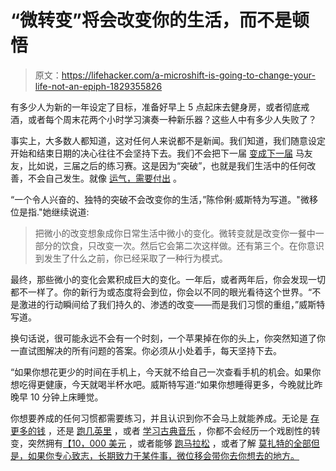 # “微转变”将会改变你的生活，而不是顿悟

> 原文：<https://lifehacker.com/a-microshift-is-going-to-change-your-life-not-an-epiph-1829355826>

有多少人为新的一年设定了目标，准备好早上 5 点起床去健身房，或者彻底戒酒，或者每个周末花两个小时学习演奏一种新乐器？这些人中有多少人失败了？



事实上，大多数人都知道，这对任何人来说都不是新闻。我们知道，我们随意设定开始和结束日期的决心往往不会坚持下去。我们不会把下一届 [变成下一届](https://lifehacker.com/take-yo-yo-mas-advice-on-learning-incrementally-1828682697) 马友友，比如说，三届之后的练习赛。这是因为“突破”，也就是我们生活中的任何改善，不会自己发生。就像 [运气，需要付出](https://lifehacker.com/how-to-attract-luck-1829143769) 。

“一个令人兴奋的、独特的突破不会改变你的生活，”陈伶俐·威斯特为写道。"微移位是指."她继续说道:

> 把微小的改变想象成你日常生活中微小的变化。微转变就是改变你一餐中一部分的饮食，只改变一次。然后它会第二次这样做。还有第三个。在你意识到发生了什么之前，你已经采取了一种行为模式。

最终，那些微小的变化会累积成巨大的变化。一年后，或者两年后，你会发现一切都不一样了。你的新行为或态度将会到位，你会以不同的眼光看待这个世界。“不是激进的行动瞬间给了我们持久的、渗透的改变——而是我们习惯的重组，”威斯特写道。

换句话说，很可能永远不会有一个时刻，一个苹果掉在你的头上，你突然知道了你一直试图解决的所有问题的答案。你必须从小处着手，每天坚持下去。

“如果你想花更少的时间在手机上，今天就不给自己一次查看手机的机会。如果你想吃得更健康，今天就喝半杯水吧。威斯特写道:“如果你想睡得更多，今晚就比昨晚早 10 分钟上床睡觉。

你想要养成的任何习惯都需要练习，并且认识到你不会马上就能养成。无论是 [存更多的钱](https://twocents.lifehacker.com/prioritize-building-up-your-cash-reserves-1828655744) ，还是 [跑几英里](https://lifehacker.com/try-running-without-music-1829324975) ，或者 [学习古典音乐](https://lifehacker.com/how-to-start-listening-to-classical-music-1827887495) ，你都不会经历一个戏剧性的转变，突然拥有[【10，000 美元](https://twocents.lifehacker.com/aim-to-get-to-10-000-1827509198) ，或者能够 [跑马拉松](https://lifehacker.com/how-to-build-up-to-your-first-race-as-a-runner-1821437494) ，或者了解 [莫扎特的全部但是，如果你专心致志，长期致力于某件事，微位移会带你去你想去的地方。](https://lifehacker.com/how-to-really-appreciate-classical-music-1828130857)